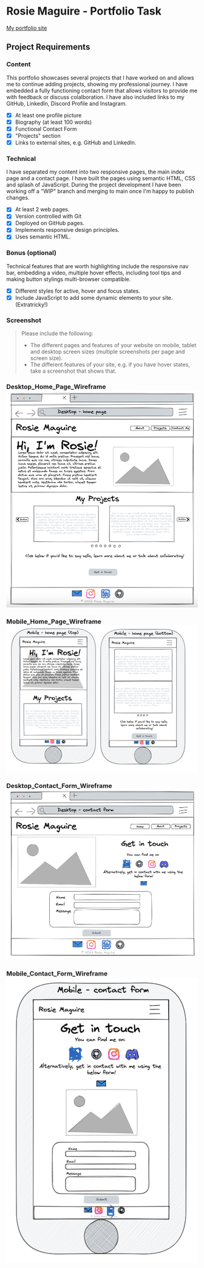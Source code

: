 # Rosie Maguire - Portfolio Task
[My portfolio site](https://rosiemaguire.github.io/Portfolio_Project/)

## Project Requirements

### Content
This portfolio showcases several projects that I have worked on and allows me to continue adding projects, showing my professional journey. I have embedded a fully functioning contact form that allows visitors to provide me with feedback or discuss colalboration. I have also included links to my GitHub, LinkedIn, Discord Profile and Instagram. 
- [x] At least one profile picture
- [x] Biography (at least 100 words)
- [x] Functional Contact Form
- [x] "Projects" section
- [x] Links to external sites, e.g. GitHub and LinkedIn.

### Technical
I have separated my content into two responsive pages, the main index page and a contact page. I have built the pages using semantic HTML, CSS and splash of JavaScript. During the project development I have been working off a "WIP" branch and merging to main once I'm happy to publish changes.
- [x] At least 2 web pages.
- [x] Version controlled with Git
- [x] Deployed on GitHub pages.
- [x] Implements responsive design principles.
- [x] Uses semantic HTML.

### Bonus (optional)
Technical features that are worth highlighting include the responsive nav bar, embedding a video, multiple hover effects, including tool tips and making button stylings multi-browser compatible. 
- [x] Different styles for active, hover and focus states.
- [x] Include JavaScript to add some dynamic elements to your site. (Extratricky!)

### Screenshot
> Please include the following:
> - The different pages and features of your website on mobile, tablet and desktop screen sizes (multiple screenshots per page and screen size).
> - The different features of your site, e.g. if you have hover states, take a screenshot that shows that.
>

### Desktop_Home_Page_Wireframe![Desktop Home Page Wireframe](images/Desktop_Home_Page_Wireframe.png)

### Mobile_Home_Page_Wireframe![Mobile Home Page Wireframe](images/Mobile_Home_Page_Wireframe.png)

### Desktop_Contact_Form_Wireframe![Desktop Contact Form Wireframe](images/Desktop_Contact_Form_Wireframe.png)

### Mobile_Contact_Form_Wireframe![Mobile Contact Form Wireframe](images/Mobile_Contact_Form_Wireframe.png)